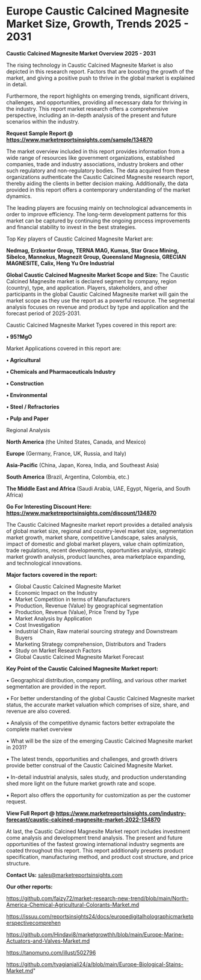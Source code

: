  # Europe Caustic Calcined Magnesite Market Size, Growth, Trends 2025 - 2031

<Strong> Caustic Calcined Magnesite Market Overview 2025 - 2031</strong>

The rising technology in Caustic Calcined Magnesite Market is also depicted in this research report. Factors that are boosting the growth of the market, and giving a positive push to thrive in the global market is explained in detail.

Furthermore, the report highlights on emerging trends, significant drivers, challenges, and opportunities, providing all necessary data for thriving in the industry. This report market research offers a comprehensive perspective, including an in-depth analysis of the present and future scenarios within the industry.

<strong>Request Sample Report @ <a href=https://www.marketreportsinsights.com/sample/134870>https://www.marketreportsinsights.com/sample/134870</a></strong>

The market overview included in this report provides information from a wide range of resources like government organizations, established companies, trade and industry associations, industry brokers and other such regulatory and non-regulatory bodies. The data acquired from these organizations authenticate the Caustic Calcined Magnesite research report, thereby aiding the clients in better decision making. Additionally, the data provided in this report offers a contemporary understanding of the market dynamics.

The leading players are focusing mainly on technological advancements in order to improve efficiency. The long-term development patterns for this market can be captured by continuing the ongoing process improvements and financial stability to invest in the best strategies.

Top Key players of Caustic Calcined Magnesite Market are:

<strong>Nedmag, Erzkontor Group, TERNA MAG, Kumas, Star Grace Mining, Sibelco, Mannekus, Magnezit Group, Queensland Magnesia, GRECIAN MAGNESITE, Calix, Heng Yu Ore Industrial</strong>

<strong><b>Global Caustic Calcined Magnesite Market Scope and Size:</b></strong>
The Caustic Calcined Magnesite market is declared segment by company, region (country), type, and application. Players, stakeholders, and other participants in the global Caustic Calcined Magnesite market will gain the market scope as they use the report as a powerful resource. The segmental analysis focuses on revenue and product by type and application and the forecast period of 2025-2031.

Caustic Calcined Magnesite Market Types covered in this report are:

<strong>• 95?MgO</strong>

Market Applications covered in this report are:

<strong>• Agricultural

• Chemicals and Pharmaceuticals Industry

• Construction

• Environmental

• Steel / Refractories

• Pulp and Paper</strong> 

Regional Analysis

<strong>North America</strong> (the United States, Canada, and Mexico)

<strong>Europe</strong> (Germany, France, UK, Russia, and Italy)

<strong>Asia-Pacific</strong> (China, Japan, Korea, India, and Southeast Asia)

<strong>South America</strong> (Brazil, Argentina, Colombia, etc.)

<strong>The Middle East and Africa</strong> (Saudi Arabia, UAE, Egypt, Nigeria, and South Africa)

<strong>Go For Interesting Discount Here: <a href=https://www.marketreportsinsights.com/discount/134870>https://www.marketreportsinsights.com/discount/134870</a></strong>

The Caustic Calcined Magnesite market report provides a detailed analysis of global market size, regional and country-level market size, segmentation market growth, market share, competitive Landscape, sales analysis, impact of domestic and global market players, value chain optimization, trade regulations, recent developments, opportunities analysis, strategic market growth analysis, product launches, area marketplace expanding, and technological innovations.

<strong><b>Major factors covered in the report:</b></strong>
<ul>
  <li>Global Caustic Calcined Magnesite Market </li>
  <li>Economic Impact on the Industry</li>
  <li>Market Competition in terms of Manufacturers</li>
  <li>Production, Revenue (Value) by geographical segmentation</li>
  <li>Production, Revenue (Value), Price Trend by Type</li>
  <li>Market Analysis by Application</li>
  <li>Cost Investigation</li>
  <li>Industrial Chain, Raw material sourcing strategy and Downstream Buyers</li>
  <li>Marketing Strategy comprehension, Distributors and Traders</li>
  <li>Study on Market Research Factors</li>
  <li>Global Caustic Calcined Magnesite Market Forecast</li>
</ul>

<strong><b>Key Point of the Caustic Calcined Magnesite Market report:</b></strong>

• Geographical distribution, company profiling, and various other market segmentation are provided in the report.

• For better understanding of the global Caustic Calcined Magnesite market status, the accurate market valuation which comprises of size, share, and revenue are also covered.

• Analysis of the competitive dynamic factors better extrapolate the complete market overview

• What will be the size of the emerging Caustic Calcined Magnesite market in 2031?

• The latest trends, opportunities and challenges, and growth drivers provide better construal of the Caustic Calcined Magnesite Market.

• In-detail industrial analysis, sales study, and production understanding shed more light on the future market growth rate and scope.

• Report also offers the opportunity for customization as per the customer request.

<strong><b>View Full Report @ <a href=https://www.marketreportsinsights.com/industry-forecast/caustic-calcined-magnesite-market-2022-134870>https://www.marketreportsinsights.com/industry-forecast/caustic-calcined-magnesite-market-2022-134870</a></b></strong>


At last, the Caustic Calcined Magnesite Market report includes investment come analysis and development trend analysis. The present and future opportunities of the fastest growing international industry segments are coated throughout this report. This report additionally presents product specification, manufacturing method, and product cost structure, and price structure.

<strong>Contact Us:</strong>
sales@marketreportsinsights.com

<strong>Our other reports:</strong>

<a href=https://github.com/faizy72/market-research-new-trend/blob/main/North-America-Chemical-Agricultural-Colorants-Market.md>https://github.com/faizy72/market-research-new-trend/blob/main/North-America-Chemical-Agricultural-Colorants-Market.md</a>

<a href=https://issuu.com/reportsinsights24/docs/europedigitalholographicmarketperspectivecomprehen>https://issuu.com/reportsinsights24/docs/europedigitalholographicmarketperspectivecomprehen</a>

<a href=https://github.com/Hindavi8/marketgrowthh/blob/main/Europe-Marine-Actuators-and-Valves-Market.md>https://github.com/Hindavi8/marketgrowthh/blob/main/Europe-Marine-Actuators-and-Valves-Market.md</a>

<a href=https://tanomuno.com/illust/502796>https://tanomuno.com/illust/502796</a>

<a href=https://github.com/tyagianjali24/a/blob/main/Europe-Biological-Stains-Market.md>https://github.com/tyagianjali24/a/blob/main/Europe-Biological-Stains-Market.md</a>"
